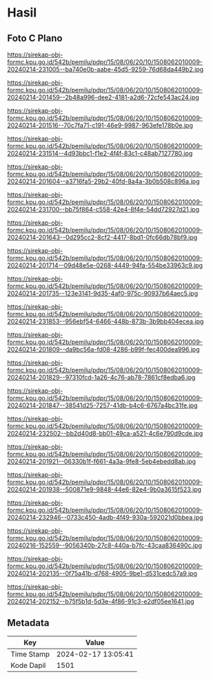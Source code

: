 # Hasil

## Foto C Plano

https://sirekap-obj-formc.kpu.go.id/542b/pemilu/pdpr/15/08/06/20/10/1508062010009-20240214-231005--ba740e0b-aabe-45d5-9259-76d68da449b2.jpg

https://sirekap-obj-formc.kpu.go.id/542b/pemilu/pdpr/15/08/06/20/10/1508062010009-20240214-201459--2b48a996-dee2-4181-a2d6-72cfe543ac24.jpg

https://sirekap-obj-formc.kpu.go.id/542b/pemilu/pdpr/15/08/06/20/10/1508062010009-20240214-201516--70c7fa71-c191-46e9-9987-963efe178b0e.jpg

https://sirekap-obj-formc.kpu.go.id/542b/pemilu/pdpr/15/08/06/20/10/1508062010009-20240214-231514--4d93bbc1-f1e2-4f4f-83c1-c48ab7127780.jpg

https://sirekap-obj-formc.kpu.go.id/542b/pemilu/pdpr/15/08/06/20/10/1508062010009-20240214-201604--a3716fa5-29b2-40fd-8a4a-3b0b508c896a.jpg

https://sirekap-obj-formc.kpu.go.id/542b/pemilu/pdpr/15/08/06/20/10/1508062010009-20240214-231700--bb75f864-c558-42e4-8f4e-54dd72927d21.jpg

https://sirekap-obj-formc.kpu.go.id/542b/pemilu/pdpr/15/08/06/20/10/1508062010009-20240214-201643--0d295cc2-8cf2-4417-8bd1-0fc66db78bf9.jpg

https://sirekap-obj-formc.kpu.go.id/542b/pemilu/pdpr/15/08/06/20/10/1508062010009-20240214-201714--09d48e5e-0268-4449-94fa-554be33963c9.jpg

https://sirekap-obj-formc.kpu.go.id/542b/pemilu/pdpr/15/08/06/20/10/1508062010009-20240214-201735--123e3141-9d35-4af0-975c-90937b64aec5.jpg

https://sirekap-obj-formc.kpu.go.id/542b/pemilu/pdpr/15/08/06/20/10/1508062010009-20240214-231853--956ebf54-6466-448b-873b-3b9bb404ecea.jpg

https://sirekap-obj-formc.kpu.go.id/542b/pemilu/pdpr/15/08/06/20/10/1508062010009-20240214-201809--da9bc56a-fd08-4286-b99f-fec400dea996.jpg

https://sirekap-obj-formc.kpu.go.id/542b/pemilu/pdpr/15/08/06/20/10/1508062010009-20240214-201829--97310fcd-1a26-4c76-ab78-7861cf8edba6.jpg

https://sirekap-obj-formc.kpu.go.id/542b/pemilu/pdpr/15/08/06/20/10/1508062010009-20240214-201847--38541d25-7257-41db-b4c6-6767a4bc31fe.jpg

https://sirekap-obj-formc.kpu.go.id/542b/pemilu/pdpr/15/08/06/20/10/1508062010009-20240214-232502--bb2d40d8-bb01-49ca-a521-4c6e790d9cde.jpg

https://sirekap-obj-formc.kpu.go.id/542b/pemilu/pdpr/15/08/06/20/10/1508062010009-20240214-201921--06330b1f-f661-4a3a-9fe8-5eb4ebedd8ab.jpg

https://sirekap-obj-formc.kpu.go.id/542b/pemilu/pdpr/15/08/06/20/10/1508062010009-20240214-201938--500871e9-9848-44e6-82e4-9b0a3615f523.jpg

https://sirekap-obj-formc.kpu.go.id/542b/pemilu/pdpr/15/08/06/20/10/1508062010009-20240214-232946--0733c450-4adb-4f49-930a-592021d0bbea.jpg

https://sirekap-obj-formc.kpu.go.id/542b/pemilu/pdpr/15/08/06/20/10/1508062010009-20240216-152559--9056340b-27c8-440a-b7fc-43caa836490c.jpg

https://sirekap-obj-formc.kpu.go.id/542b/pemilu/pdpr/15/08/06/20/10/1508062010009-20240214-202135--0f75a41b-d768-4905-9be1-d531cedc57a9.jpg

https://sirekap-obj-formc.kpu.go.id/542b/pemilu/pdpr/15/08/06/20/10/1508062010009-20240214-202152--b75f5b1d-5d3e-4f86-91c3-e2df05ee1641.jpg


## Metadata

| Key        | Value               |
| ---------- | ------------------- |
| Time Stamp | 2024-02-17 13:05:41 |
| Kode Dapil | 1501                |



